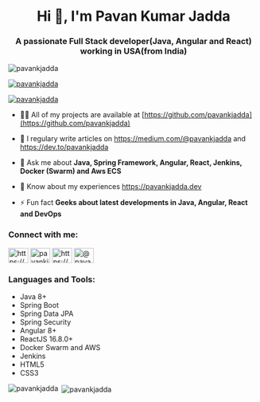 
<h1 align="center">Hi 👋, I'm Pavan Kumar Jadda</h1>
<h3 align="center">A passionate Full Stack developer(Java, Angular and React) working in USA(from India)</h3>

<p align="left"><img alt="pavankjadda"
                     src="https://komarev.com/ghpvc/?username=pavankjadda&label=Profile%20views&color=0e75b6&style=flat"/></p>

<p align="left"><a href="https://github.com/ryo-ma/github-profile-trophy"><img
        alt="pavankjadda" src="https://github-profile-trophy.vercel.app/?username=pavankjadda"/></a></p>

<p align="left"><a href="https://twitter.com/pavankjadda" target="blank"><img
        alt="pavankjadda" src="https://img.shields.io/twitter/follow/pavankjadda?logo=twitter&style=for-the-badge"/></a>
</p>

- 👨‍💻 All of my projects are available at [https://github.com/pavankjadda](https://github.com/pavankjadda)

- 📝 I regulary write articles on https://medium.com/@pavankjadda and https://dev.to/pavankjadda

- 💬 Ask me about **Java, Spring Framework, Angular, React, Jenkins, Docker (Swarm) and Aws ECS**

- 📄 Know about my experiences https://pavankjadda.dev

- ⚡ Fun fact **Geeks about latest developments in Java, Angular, React and DevOps**



<p align="left">
<h3 align="left">Connect with me:</h3>
<a href="https://dev.to/pavankjadda" target="blank"><img align="center"
                                                                        alt="https://dev.to/pavankjadda"
                                                                        height="30" src="https://cdn.jsdelivr.net/npm/simple-icons@3.0.1/icons/dev-dot-to.svg"
                                                                        width="40"/></a>
<a href="https://twitter.com/pavankjadda" target="blank"><img align="center"
                                                              alt="pavankjadda"
                                                              height="30" src="https://cdn.jsdelivr.net/npm/simple-icons@3.0.1/icons/twitter.svg" width="40"/></a>
<a href="https://www.linkedin.com/in/pavan-kumar-j-84b58117" target="blank"><img align="center"
                                                                                                         alt="https://www.linkedin.com/in/pavan-kumar-j-84b58117"
                                                                                                         height="30"
                                                                                                         src="https://cdn.jsdelivr.net/npm/simple-icons@3.0.1/icons/linkedin.svg"
                                                                                                         width="40"/></a>
<a href="https://medium.com/@pavankjadda" target="blank"><img align="center"
                                                              alt="@pavankjadda"
                                                              height="30" src="https://cdn.jsdelivr.net/npm/simple-icons@3.0.1/icons/medium.svg" width="40"/></a>
</p>

<h3 align="left">Languages and Tools:</h3>
<ul>
    <li>Java 8+</li>
    <li>Spring Boot</li>
    <li>Spring Data JPA</li>
    <li>Spring Security</li>
    <li>Angular 8+</li>
    <li>ReactJS 16.8.0+</li>
    <li>Docker Swarm and AWS</li>
    <li>Jenkins</li>
    <li>HTML5</li>
    <li>CSS3</li>
</ul>
</p>

<p><img align="left" alt="pavankjadda"
        src="https://github-readme-stats.vercel.app/api/top-langs/?username=pavankjadda&layout=compact"/></p>

<p>&nbsp;<img align="center" alt="pavankjadda"
              src="https://github-readme-stats.vercel.app/api?username=pavankjadda&show_icons=true"/></p>

